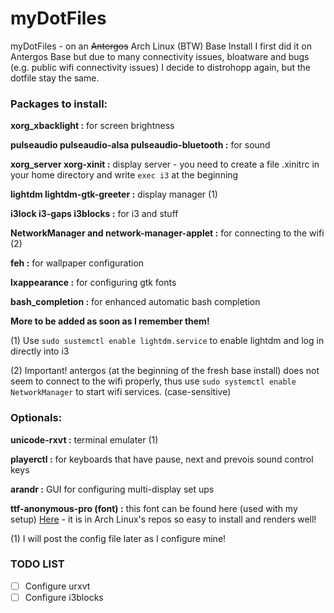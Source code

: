 # myDotFiles
myDotFiles - on an ~~Antergos~~ Arch Linux (BTW) Base Install
I first did it on Antergos Base but due to many connectivity issues, bloatware and bugs (e.g. public wifi connectivity issues) I decide to distrohopp again, but the dotfile stay the same.

### Packages to install:
 __xorg_xbacklight :__ for screen brightness
 
 __pulseaudio pulseaudio-alsa pulseaudio-bluetooth :__ for sound
 
 __xorg_server xorg-xinit :__ display server - you need to create a file .xinitrc  in your home directory and write `exec i3` at the beginning
 
 __lightdm lightdm-gtk-greeter :__ display manager (1) 
 
 __i3lock i3-gaps i3blocks :__ for i3 and stuff
 
 __NetworkManager and network-manager-applet :__ for connecting to the wifi  (2) 
 
 __feh :__ for wallpaper configuration
 
 __lxappearance :__ for configuring gtk fonts
 
 __bash_completion :__ for enhanced automatic bash completion
 
 
 __More to be added as soon as I remember them!__
 
(1) Use `sudo sustemctl enable lightdm.service` to enable lightdm and log in directly into i3

(2) Important! antergos (at the beginning of the fresh base install) does not seem to connect to the wifi properly, thus use 
`sudo systemctl enable NetworkManager` to start wifi services. (case-sensitive)

### Optionals:
__unicode-rxvt :__ terminal emulater (1)

__playerctl :__ for keyboards that have pause, next and prevois sound control keys

__arandr :__ GUI for configuring multi-display set ups

__ttf-anonymous-pro (font) :__ this font can be found here (used with my setup) [Here](https://www.marksimonson.com/fonts/view/anonymous-pro) - it is in Arch Linux's repos so easy to install and renders well!

(1) I will post the config file later as I configure mine!

### TODO LIST ###
- [ ] Configure urxvt
- [ ] Configure i3blocks
